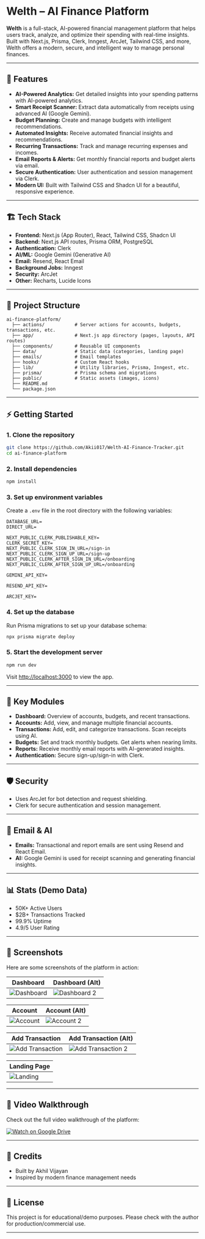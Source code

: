 # Welth – AI Finance Platform

**Welth** is a full-stack, AI-powered financial management platform that helps users track, analyze, and optimize their spending with real-time insights. Built with Next.js, Prisma, Clerk, Inngest, ArcJet, Tailwind CSS, and more, Welth offers a modern, secure, and intelligent way to manage personal finances.

---

## 🚀 Features

- **AI-Powered Analytics:** Get detailed insights into your spending patterns with AI-powered analytics.
- **Smart Receipt Scanner:** Extract data automatically from receipts using advanced AI (Google Gemini).
- **Budget Planning:** Create and manage budgets with intelligent recommendations.
- **Automated Insights:** Receive automated financial insights and recommendations.
- **Recurring Transactions:** Track and manage recurring expenses and incomes.
- **Email Reports & Alerts:** Get monthly financial reports and budget alerts via email.
- **Secure Authentication:** User authentication and session management via Clerk.
- **Modern UI:** Built with Tailwind CSS and Shadcn UI for a beautiful, responsive experience.

---

## 🏗️ Tech Stack

- **Frontend:** Next.js (App Router), React, Tailwind CSS, Shadcn UI
- **Backend:** Next.js API routes, Prisma ORM, PostgreSQL
- **Authentication:** Clerk
- **AI/ML:** Google Gemini (Generative AI)
- **Email:** Resend, React Email
- **Background Jobs:** Inngest
- **Security:** ArcJet
- **Other:** Recharts, Lucide Icons

---

## 📂 Project Structure

```
ai-finance-platform/
  ├── actions/           # Server actions for accounts, budgets, transactions, etc.
  ├── app/               # Next.js app directory (pages, layouts, API routes)
  ├── components/        # Reusable UI components
  ├── data/              # Static data (categories, landing page)
  ├── emails/            # Email templates
  ├── hooks/             # Custom React hooks
  ├── lib/               # Utility libraries, Prisma, Inngest, etc.
  ├── prisma/            # Prisma schema and migrations
  ├── public/            # Static assets (images, icons)
  ├── README.md
  └── package.json
```

---

## ⚡ Getting Started

### 1. Clone the repository

```sh
git clone https://github.com/Akii017/Welth-AI-Finance-Tracker.git
cd ai-finance-platform
```

### 2. Install dependencies

```sh
npm install
```

### 3. Set up environment variables

Create a `.env` file in the root directory with the following variables:

```
DATABASE_URL=
DIRECT_URL=

NEXT_PUBLIC_CLERK_PUBLISHABLE_KEY=
CLERK_SECRET_KEY=
NEXT_PUBLIC_CLERK_SIGN_IN_URL=/sign-in
NEXT_PUBLIC_CLERK_SIGN_UP_URL=/sign-up
NEXT_PUBLIC_CLERK_AFTER_SIGN_IN_URL=/onboarding
NEXT_PUBLIC_CLERK_AFTER_SIGN_UP_URL=/onboarding

GEMINI_API_KEY=

RESEND_API_KEY=

ARCJET_KEY=
```

### 4. Set up the database

Run Prisma migrations to set up your database schema:

```sh
npx prisma migrate deploy
```

### 5. Start the development server

```sh
npm run dev
```

Visit [http://localhost:3000](http://localhost:3000) to view the app.

---

## 🧩 Key Modules

- **Dashboard:** Overview of accounts, budgets, and recent transactions.
- **Accounts:** Add, view, and manage multiple financial accounts.
- **Transactions:** Add, edit, and categorize transactions. Scan receipts using AI.
- **Budgets:** Set and track monthly budgets. Get alerts when nearing limits.
- **Reports:** Receive monthly email reports with AI-generated insights.
- **Authentication:** Secure sign-up/sign-in with Clerk.

---

## 🛡️ Security

- Uses ArcJet for bot detection and request shielding.
- Clerk for secure authentication and session management.

---

## 📧 Email & AI

- **Emails:** Transactional and report emails are sent using Resend and React Email.
- **AI:** Google Gemini is used for receipt scanning and generating financial insights.

---

## 📊 Stats (Demo Data)

- 50K+ Active Users
- $2B+ Transactions Tracked
- 99.9% Uptime
- 4.9/5 User Rating

---

## 📸 Screenshots

Here are some screenshots of the platform in action:

| Dashboard                              | Dashboard (Alt)                              |
| -------------------------------------- | -------------------------------------------- |
| ![Dashboard](screenshot/Dashboard.png) | ![Dashboard 2](screenshot/Dashboard%202.png) |

| Account                            | Account (Alt)                         |
| ---------------------------------- | ------------------------------------- |
| ![Account](screenshot/Account.png) | ![Account 2](screenshot/Account2.png) |

| Add Transaction                                   | Add Transaction (Alt)                                |
| ------------------------------------------------- | ---------------------------------------------------- |
| ![Add Transaction](screenshot/AddTransaction.png) | ![Add Transaction 2](screenshot/AddTransaction2.png) |

| Landing Page                       |
| ---------------------------------- |
| ![Landing](screenshot/Landing.png) |

---

## 🎥 Video Walkthrough

Check out the full video walkthrough of the platform:

[![Watch on Google Drive](screenshot/Landing.png)](https://drive.google.com/file/d/1nA8kfpkuQXd988Q4bp9nvmARgKyB7tuX/view?usp=sharing)

---

## 🙏 Credits

- Built by Akhil Vijayan
- Inspired by modern finance management needs

---

## 📜 License

This project is for educational/demo purposes. Please check with the author for production/commercial use.

---

